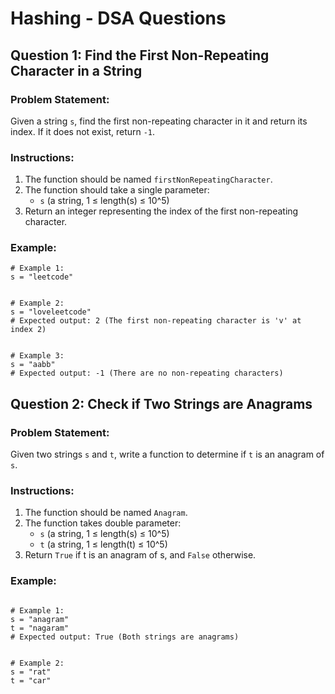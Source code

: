 # Hashing - DSA Questions

## Question 1: Find the First Non-Repeating Character in a String

### Problem Statement:
Given a string `s`, find the first non-repeating character in it and return its index. If it does not exist, return `-1`.

### Instructions:
1. The function should be named `firstNonRepeatingCharacter`.
2. The function should take a single parameter:
   - `s` (a string, 1 ≤ length(s) ≤ 10^5)
3. Return an integer representing the index of the first non-repeating character.

### Example:
```
# Example 1:
s = "leetcode"


# Example 2:
s = "loveleetcode"
# Expected output: 2 (The first non-repeating character is 'v' at index 2)


# Example 3:
s = "aabb"
# Expected output: -1 (There are no non-repeating characters)
```
## Question 2: Check if Two Strings are Anagrams

### Problem Statement:
Given two strings `s` and `t`, write a function to determine if `t` is an anagram of `s`.

### Instructions:
1. The function should be named `Anagram`.
2. The function takes double parameter:
   - `s` (a string, 1 ≤ length(s) ≤ 10^5)
   - `t` (a string, 1 ≤ length(t) ≤ 10^5)
3. Return `True` if t is an anagram of s, and `False` otherwise.

### Example:
```

# Example 1:
s = "anagram"
t = "nagaram"
# Expected output: True (Both strings are anagrams)


# Example 2:
s = "rat"
t = "car"


```


